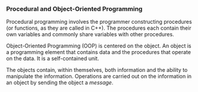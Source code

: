 ### Procedural and Object-Oriented Programming
Procedural programming involves the programmer constructing procedures (or functions, as they are called in C++). The procedures each contain their own variables and commonly share variables with other procedures.

Object-Oriented Programming (OOP) is centered on the object. An object is a programming element that contains data and the procedures that operate on the data. It is a self-contained unit.

The objects contain, within themselves, both information and the ability to manipulate the information. Operations are carried out on the information in an object by sending the object a *message*.